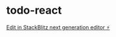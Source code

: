 # todo-react

[Edit in StackBlitz next generation editor ⚡️](https://stackblitz.com/~/github.com/dropmailtosharan1/todo-react)